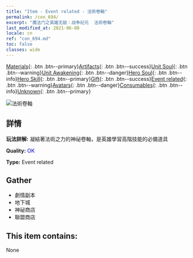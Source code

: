 ```yaml
---
title: "Item - Event related - 法術卷軸"
permalink: /con_694/
excerpt: "魔法门之英雄无敌：战争纪元  法術卷軸"
last_modified_at: 2021-06-08
locale: cn
ref: "con_694.md"
toc: false
classes: wide
---
```

 [Materials](/ItemsCN/){: .btn .btn--primary}[Artifacts](/ItemsCN/Artifacts/){: .btn .btn--success}[Unit Soul](/ItemsCN/UnitSoul/){: .btn .btn--warning}[Unit Awakening](/ItemsCN/UnitAwakening/){: .btn .btn--danger}[Hero Soul](/ItemsCN/HeroSoul/){: .btn .btn--info}[Hero Skill](/ItemsCN/HeroSkill/){: .btn .btn--primary}[Gift](/ItemsCN/Gift/){: .btn .btn--success}[Event related](/ItemsCN/Events/){: .btn .btn--warning}[Avatars](/ItemsCN/Avatars/){: .btn .btn--danger}[Consumables](/ItemsCN/Consumables/){: .btn .btn--info}[Unknown](/ItemsCN/Unknown/){: .btn .btn--primary}

 ![法術卷軸](/images/t/i_tool_3004.png)

## 詳情
 **玩法詳解:** 凝結著法術之力的神祕卷軸，是英雄學習高階技能的必備道具

 **Quality:** <span style="color: #0000CD">OK</span>

 **Type:** Event related

## Gather

*    劇情副本 
*    地下城 
*    神祕商店 
*    聯盟商店 

## This item contains:

  None

